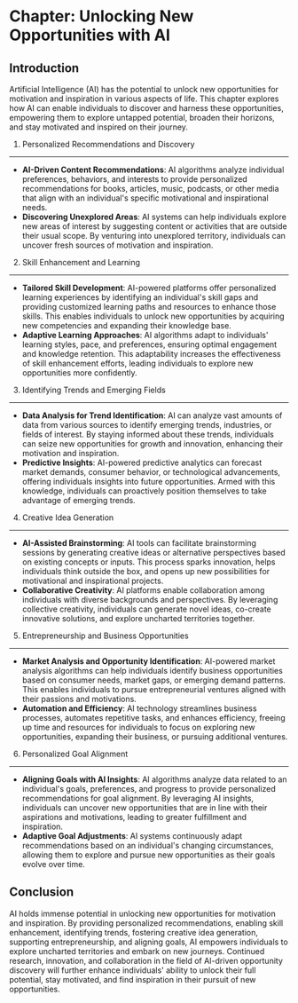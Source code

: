 Chapter: Unlocking New Opportunities with AI
============================================

Introduction
------------

Artificial Intelligence (AI) has the potential to unlock new opportunities for motivation and inspiration in various aspects of life. This chapter explores how AI can enable individuals to discover and harness these opportunities, empowering them to explore untapped potential, broaden their horizons, and stay motivated and inspired on their journey.

1. Personalized Recommendations and Discovery
---------------------------------------------

* **AI-Driven Content Recommendations**: AI algorithms analyze individual preferences, behaviors, and interests to provide personalized recommendations for books, articles, music, podcasts, or other media that align with an individual's specific motivational and inspirational needs.
* **Discovering Unexplored Areas**: AI systems can help individuals explore new areas of interest by suggesting content or activities that are outside their usual scope. By venturing into unexplored territory, individuals can uncover fresh sources of motivation and inspiration.

2. Skill Enhancement and Learning
---------------------------------

* **Tailored Skill Development**: AI-powered platforms offer personalized learning experiences by identifying an individual's skill gaps and providing customized learning paths and resources to enhance those skills. This enables individuals to unlock new opportunities by acquiring new competencies and expanding their knowledge base.
* **Adaptive Learning Approaches**: AI algorithms adapt to individuals' learning styles, pace, and preferences, ensuring optimal engagement and knowledge retention. This adaptability increases the effectiveness of skill enhancement efforts, leading individuals to explore new opportunities more confidently.

3. Identifying Trends and Emerging Fields
-----------------------------------------

* **Data Analysis for Trend Identification**: AI can analyze vast amounts of data from various sources to identify emerging trends, industries, or fields of interest. By staying informed about these trends, individuals can seize new opportunities for growth and innovation, enhancing their motivation and inspiration.
* **Predictive Insights**: AI-powered predictive analytics can forecast market demands, consumer behavior, or technological advancements, offering individuals insights into future opportunities. Armed with this knowledge, individuals can proactively position themselves to take advantage of emerging trends.

4. Creative Idea Generation
---------------------------

* **AI-Assisted Brainstorming**: AI tools can facilitate brainstorming sessions by generating creative ideas or alternative perspectives based on existing concepts or inputs. This process sparks innovation, helps individuals think outside the box, and opens up new possibilities for motivational and inspirational projects.
* **Collaborative Creativity**: AI platforms enable collaboration among individuals with diverse backgrounds and perspectives. By leveraging collective creativity, individuals can generate novel ideas, co-create innovative solutions, and explore uncharted territories together.

5. Entrepreneurship and Business Opportunities
----------------------------------------------

* **Market Analysis and Opportunity Identification**: AI-powered market analysis algorithms can help individuals identify business opportunities based on consumer needs, market gaps, or emerging demand patterns. This enables individuals to pursue entrepreneurial ventures aligned with their passions and motivations.
* **Automation and Efficiency**: AI technology streamlines business processes, automates repetitive tasks, and enhances efficiency, freeing up time and resources for individuals to focus on exploring new opportunities, expanding their business, or pursuing additional ventures.

6. Personalized Goal Alignment
------------------------------

* **Aligning Goals with AI Insights**: AI algorithms analyze data related to an individual's goals, preferences, and progress to provide personalized recommendations for goal alignment. By leveraging AI insights, individuals can uncover new opportunities that are in line with their aspirations and motivations, leading to greater fulfillment and inspiration.
* **Adaptive Goal Adjustments**: AI systems continuously adapt recommendations based on an individual's changing circumstances, allowing them to explore and pursue new opportunities as their goals evolve over time.

Conclusion
----------

AI holds immense potential in unlocking new opportunities for motivation and inspiration. By providing personalized recommendations, enabling skill enhancement, identifying trends, fostering creative idea generation, supporting entrepreneurship, and aligning goals, AI empowers individuals to explore uncharted territories and embark on new journeys. Continued research, innovation, and collaboration in the field of AI-driven opportunity discovery will further enhance individuals' ability to unlock their full potential, stay motivated, and find inspiration in their pursuit of new opportunities.
